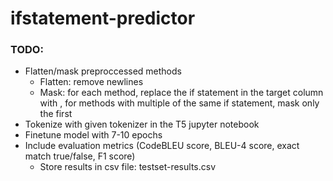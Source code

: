 # ifstatement-predictor

### TODO:
- Flatten/mask preproccessed methods
  - Flatten: remove newlines
  - Mask: for each method, replace the if statement in the target column with <mask>, for methods with multiple of the same if statement, mask only the first
- Tokenize with given tokenizer in the T5 jupyter notebook
- Finetune model with 7-10 epochs
- Include evaluation metrics (CodeBLEU score, BLEU-4 score, exact match true/false, F1 score)
  - Store results in csv file: testset-results.csv
